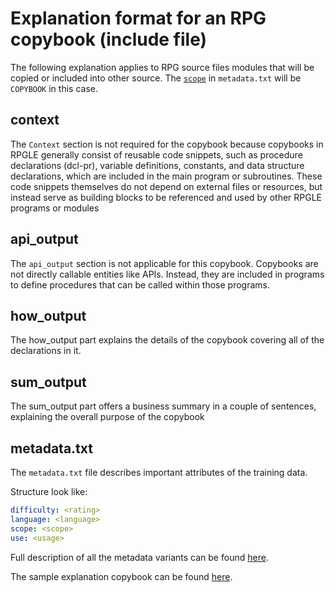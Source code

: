 # Explanation format for an RPG copybook (include file)

The following explanation applies to RPG source files modules that will be copied or included into other source.
The [`scope`](/pages/metadata#scope) in `metadata.txt` will be `COPYBOOK` in this case.

## context
The `Context` section is not required for the copybook because copybooks in RPGLE generally consist of reusable code snippets, such as procedure declarations (dcl-pr), variable definitions, constants, and data structure declarations, which are included in the main program or subroutines. These code snippets themselves do not depend on external files or resources, but instead serve as building blocks to be referenced and used by other RPGLE programs or modules

## api_output
The `api_output` section is not applicable for this copybook. Copybooks are not directly callable entities like APIs. Instead, they are included in programs to define procedures that can be called within those programs. 

## how_output

The how_output part explains the details of the copybook covering all of the declarations in it.

## sum_output

The sum_output part offers a business summary in a couple of sentences, explaining the overall purpose of the copybook

## metadata.txt

The `metadata.txt` file describes important attributes of the training data.

Structure look like:

```yaml
difficulty: <rating>
language: <language>
scope: <scope>
use: <usage>
```

Full description of all the metadata variants can be found [here](/pages/metadata.md).

The sample explanation copybook can be found [here](/pages/sample_copybook.md).